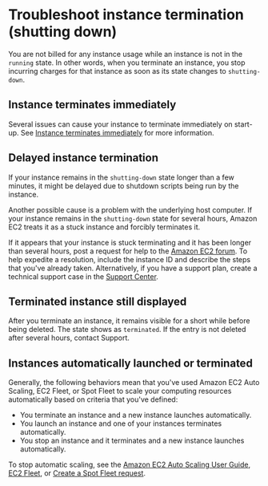 # Troubleshoot instance termination \(shutting down\)<a name="TroubleshootingInstancesShuttingDown"></a>

You are not billed for any instance usage while an instance is not in the `running` state\. In other words, when you terminate an instance, you stop incurring charges for that instance as soon as its state changes to `shutting-down`\.

## Instance terminates immediately<a name="instance-terminates-immediately"></a>

Several issues can cause your instance to terminate immediately on start\-up\. See [Instance terminates immediately](troubleshooting-launch.md#troubleshooting-launch-internal) for more information\.

## Delayed instance termination<a name="instance-stuck-terminating"></a>

If your instance remains in the `shutting-down` state longer than a few minutes, it might be delayed due to shutdown scripts being run by the instance\.

Another possible cause is a problem with the underlying host computer\. If your instance remains in the `shutting-down` state for several hours, Amazon EC2 treats it as a stuck instance and forcibly terminates it\.

If it appears that your instance is stuck terminating and it has been longer than several hours, post a request for help to the [Amazon EC2 forum](https://forums.aws.amazon.com/forum.jspa?forumID=30)\. To help expedite a resolution, include the instance ID and describe the steps that you've already taken\. Alternatively, if you have a support plan, create a technical support case in the [Support Center](https://console.aws.amazon.com/support/home#/)\.

## Terminated instance still displayed<a name="terminated-instance-still-displaying"></a>

After you terminate an instance, it remains visible for a short while before being deleted\. The state shows as `terminated`\. If the entry is not deleted after several hours, contact Support\.

## Instances automatically launched or terminated<a name="automatic-instance-create-or-delete"></a>

Generally, the following behaviors mean that you've used Amazon EC2 Auto Scaling, EC2 Fleet, or Spot Fleet to scale your computing resources automatically based on criteria that you've defined:
+ You terminate an instance and a new instance launches automatically\.
+ You launch an instance and one of your instances terminates automatically\.
+ You stop an instance and it terminates and a new instance launches automatically\.

To stop automatic scaling, see the [Amazon EC2 Auto Scaling User Guide](https://docs.aws.amazon.com/autoscaling/latest/userguide/), [EC2 Fleet](ec2-fleet.md), or [Create a Spot Fleet request](work-with-spot-fleets.md#create-spot-fleet)\.